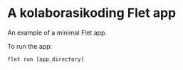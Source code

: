# A kolaborasikoding Flet app

An example of a minimal Flet app.

To run the app:

```
flet run [app_directory]
```